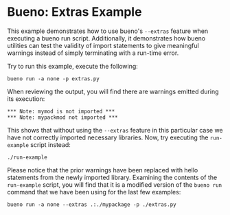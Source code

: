 # Bueno: Extras Example

This example demonstrates how to use bueno's `--extras` feature when executing a
bueno run script. Additionally, it demonstrates how bueno utilities can test the
validity of import statements to give meaningful warnings instead of simply
terminating with a run-time error.

Try to run this example, execute the following:
```shell
bueno run -a none -p extras.py
```

When reviewing the output, you will find there are warnings emitted during its
execution:
```
*** Note: mymod is not imported ***
*** Note: mypackmod not imported ***
```

This shows that without using the `--extras` feature in this
particular case we have not correctly imported necessary libraries. Now, try
executing the `run-example` script instead:
```
./run-example
```

Please notice that the prior warnings have been replaced with hello statements
from the newly imported library. Examining the contents of the `run-example`
script, you will find that it is a modified version of the `bueno run` command
that we have been using for the last few examples:
```shell
bueno run -a none --extras .:./mypackage -p ./extras.py
```
